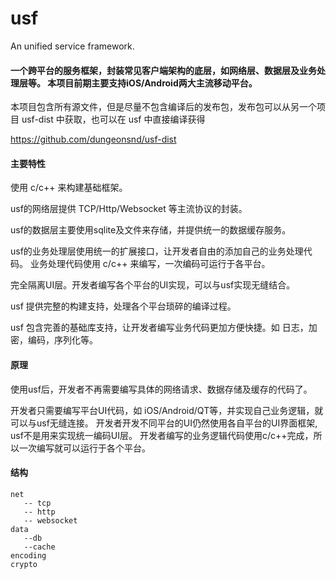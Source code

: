 # usf
An unified service framework.

#### 一个跨平台的服务框架，封装常见客户端架构的底层，如网络层、数据层及业务处理层等。 本项目前期主要支持iOS/Android两大主流移动平台。

本项目包含所有源文件，但是尽量不包含编译后的发布包，发布包可以从另一个项目 usf-dist 中获取，也可以在 usf 中直接编译获得

https://github.com/dungeonsnd/usf-dist


#### 主要特性 
 使用 c/c++ 来构建基础框架。

usf的网络层提供 TCP/Http/Websocket 等主流协议的封装。

usf的数据层主要使用sqlite及文件来存储，并提供统一的数据缓存服务。

usf的业务处理层使用统一的扩展接口，让开发者自由的添加自己的业务处理代码。 业务处理代码使用 c/c++ 来编写，一次编码可运行于各平台。

完全隔离UI层。开发者编写各个平台的UI实现，可以与usf实现无缝结合。

usf 提供完整的构建支持，处理各个平台琐碎的编译过程。

usf 包含完善的基础库支持，让开发者编写业务代码更加方便快捷。如 日志，加密，编码，序列化等。

#### 原理
使用usf后，开发者不再需要编写具体的网络请求、数据存储及缓存的代码了。 

开发者只需要编写平台UI代码，如 iOS/Android/QT等，并实现自己业务逻辑，就可以与usf无缝连接。 开发者开发不同平台的UI仍然使用各自平台的UI界面框架, usf不是用来实现统一编码UI层。 开发者编写的业务逻辑代码使用c/c++完成，所以一次编写就可以运行于各个平台。 

#### 结构

    net
       -- tcp
       -- http
       -- websocket
	data
       --db
       --cache
	encoding
	crypto


 